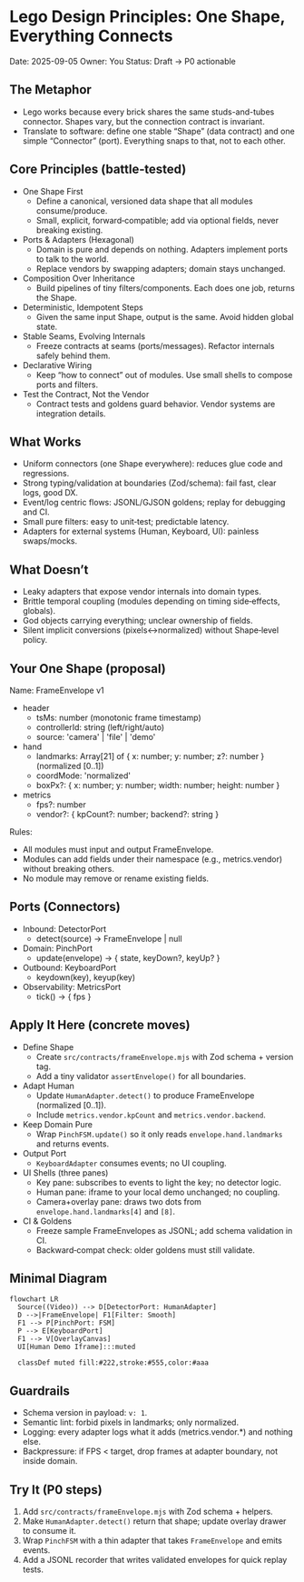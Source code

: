 # Lego Design Principles: One Shape, Everything Connects

Date: 2025-09-05
Owner: You
Status: Draft → P0 actionable

## The Metaphor

- Lego works because every brick shares the same studs-and-tubes connector. Shapes vary, but the connection contract is invariant.
- Translate to software: define one stable “Shape” (data contract) and one simple “Connector” (port). Everything snaps to that, not to each other.

## Core Principles (battle‑tested)

- One Shape First
  - Define a canonical, versioned data shape that all modules consume/produce.
  - Small, explicit, forward‑compatible; add via optional fields, never breaking existing.
- Ports & Adapters (Hexagonal)
  - Domain is pure and depends on nothing. Adapters implement ports to talk to the world.
  - Replace vendors by swapping adapters; domain stays unchanged.
- Composition Over Inheritance
  - Build pipelines of tiny filters/components. Each does one job, returns the Shape.
- Deterministic, Idempotent Steps
  - Given the same input Shape, output is the same. Avoid hidden global state.
- Stable Seams, Evolving Internals
  - Freeze contracts at seams (ports/messages). Refactor internals safely behind them.
- Declarative Wiring
  - Keep “how to connect” out of modules. Use small shells to compose ports and filters.
- Test the Contract, Not the Vendor
  - Contract tests and goldens guard behavior. Vendor systems are integration details.

## What Works

- Uniform connectors (one Shape everywhere): reduces glue code and regressions.
- Strong typing/validation at boundaries (Zod/schema): fail fast, clear logs, good DX.
- Event/log centric flows: JSONL/GJSON goldens; replay for debugging and CI.
- Small pure filters: easy to unit‑test; predictable latency.
- Adapters for external systems (Human, Keyboard, UI): painless swaps/mocks.

## What Doesn’t

- Leaky adapters that expose vendor internals into domain types.
- Brittle temporal coupling (modules depending on timing side‑effects, globals).
- God objects carrying everything; unclear ownership of fields.
- Silent implicit conversions (pixels↔normalized) without Shape‑level policy.

## Your One Shape (proposal)

Name: FrameEnvelope v1

- header
  - tsMs: number (monotonic frame timestamp)
  - controllerId: string (left/right/auto)
  - source: 'camera' | 'file' | 'demo'
- hand
  - landmarks: Array[21] of { x: number; y: number; z?: number } (normalized [0..1])
  - coordMode: 'normalized'
  - boxPx?: { x: number; y: number; width: number; height: number }
- metrics
  - fps?: number
  - vendor?: { kpCount?: number; backend?: string }

Rules:

- All modules must input and output FrameEnvelope.
- Modules can add fields under their namespace (e.g., metrics.vendor) without breaking others.
- No module may remove or rename existing fields.

## Ports (Connectors)

- Inbound: DetectorPort
  - detect(source) → FrameEnvelope | null
- Domain: PinchPort
  - update(envelope) → { state, keyDown?, keyUp? }
- Outbound: KeyboardPort
  - keydown(key), keyup(key)
- Observability: MetricsPort
  - tick() → { fps }

## Apply It Here (concrete moves)

- Define Shape
  - Create `src/contracts/frameEnvelope.mjs` with Zod schema + version tag.
  - Add a tiny validator `assertEnvelope()` for all boundaries.
- Adapt Human
  - Update `HumanAdapter.detect()` to produce FrameEnvelope (normalized [0..1]).
  - Include `metrics.vendor.kpCount` and `metrics.vendor.backend`.
- Keep Domain Pure
  - Wrap `PinchFSM.update()` so it only reads `envelope.hand.landmarks` and returns events.
- Output Port
  - `KeyboardAdapter` consumes events; no UI coupling.
- UI Shells (three panes)
  - Key pane: subscribes to events to light the key; no detector logic.
  - Human pane: iframe to your local demo unchanged; no coupling.
  - Camera+overlay pane: draws two dots from `envelope.hand.landmarks[4]` and `[8]`.
- CI & Goldens
  - Freeze sample FrameEnvelopes as JSONL; add schema validation in CI.
  - Backward‑compat check: older goldens must still validate.

## Minimal Diagram

```mermaid
flowchart LR
  Source((Video)) --> D[DetectorPort: HumanAdapter]
  D -->|FrameEnvelope| F1[Filter: Smooth]
  F1 --> P[PinchPort: FSM]
  P --> E[KeyboardPort]
  F1 --> V[OverlayCanvas]
  UI[Human Demo Iframe]:::muted

  classDef muted fill:#222,stroke:#555,color:#aaa
```

## Guardrails

- Schema version in payload: `v: 1`.
- Semantic lint: forbid pixels in landmarks; only normalized.
- Logging: every adapter logs what it adds (metrics.vendor.*) and nothing else.
- Backpressure: if FPS < target, drop frames at adapter boundary, not inside domain.

## Try It (P0 steps)

1. Add `src/contracts/frameEnvelope.mjs` with Zod schema + helpers.
1. Make `HumanAdapter.detect()` return that shape; update overlay drawer to consume it.
1. Wrap `PinchFSM` with a thin adapter that takes `FrameEnvelope` and emits events.
1. Add a JSONL recorder that writes validated envelopes for quick replay tests.
